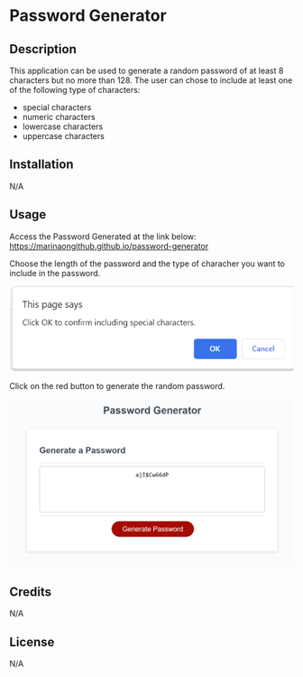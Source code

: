 # Password Generator

## Description

This application can be used to generate a random password of at least 8 characters but no more than 128. The user can chose to include at least one of the following type of characters:
- special characters
- numeric characters
- lowercase characters
- uppercase characters

## Installation

N/A

## Usage

Access the Password Generated at the link below:
https://marinaongithub.github.io/password-generator

Choose the length of the password and the type of characher you want to include in the password.

![alt text](assets/screenshot-confirm.png)

Click on the red button to generate the random password.

![alt text](assets/screenshot-generator.png)


## Credits

N/A

## License

N/A